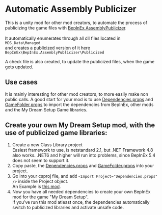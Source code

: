 # Automatic Assembly Publicizer

This is a unity mod for other mod creators, to automate the process of publicizing the game files with 
[BepInEx.AssemblyPublicizer]([https://github.com/My-Dream-Setup-Modding/MdsAutoPublicize/blob/master/MdsAutoPublicize/Dependencies.props](https://github.com/BepInEx/BepInEx.AssemblyPublicizer)). 
<br/><br/>
It automatically enumerates through all dll files located in <br/>
`MDS_Data\Managed` <br/>
and creates a publicized version of it here <br/>
`BepInEx\BepInEx.AssemblyPublicizer\Publicized`

A check file is also created, to update the publicized files, when the game gets updated.

## Use cases

It is mainly interesting for other mod creators, to more easily make non public calls.
A good start for your mod is to use 
[Dependencies.props](https://github.com/My-Dream-Setup-Modding/MdsAutoPublicize/blob/master/MdsAutoPublicize/Dependencies.props)
and
[GameFolder.props](https://github.com/My-Dream-Setup-Modding/MdsAutoPublicize/blob/master/MdsAutoPublicize/GameFolder.props)
to import the dependencies from BepInEx, other mods and the My Dream Setup Game libraries.

## Create your own My Dream Setup mod, with the use of publicized game libraries:
1. Create a new Class Library project <br/>
  Easiest framework to use, is netstandard 2.1, but .NET Framework 4.8 also works. .NET6 and higher will run into problems, since BepInEx 5.4 does not seem to support it.
2. Copy paste, the
[Dependencies.props](https://github.com/My-Dream-Setup-Modding/MdsAutoPublicize/blob/master/MdsAutoPublicize/Dependencies.props) and
[GameFolder.props](https://github.com/My-Dream-Setup-Modding/MdsAutoPublicize/blob/master/MdsAutoPublicize/GameFolder.props)
into your project.
4. Go into your csproj file, and add `<Import Project="Dependencies.props" />` inside the Project object. <br/>
   An Example is [this mod](https://github.com/My-Dream-Setup-Modding/MdsAutoPublicize/blob/master/MdsAutoPublicize/MdsAutoPublicize.csproj).
5. Now you have all needed dependencies to create your own BepInEx mod for the game "My Dream Setup". <br/>
  If you've run this mod atleast once, the dependencies automatically switch to publicized libraries and activate unsafe code.
   
   
